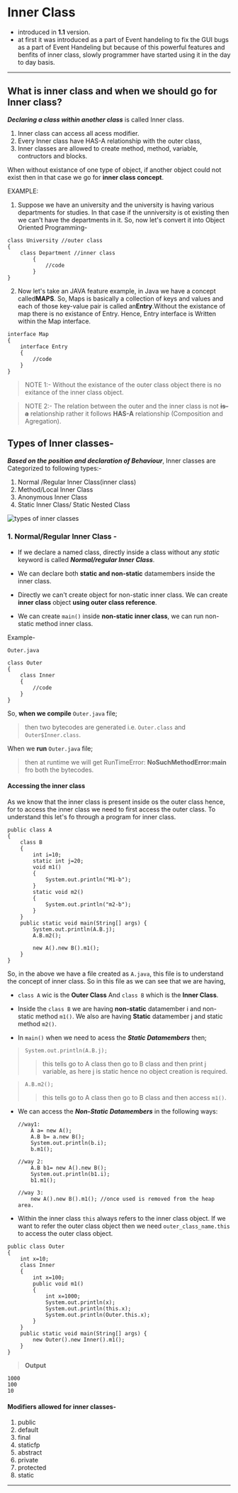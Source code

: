 # Inner Class

 * introduced in **1.1** version.
 * at first it was introduced as a part of Event handeling to fix the GUI bugs as a part of Event Handeling but because of this powerful features and benfits of inner class, slowly programmer have started using it in the day to day basis.

***

## What is inner class and when we should go for Inner class?

***Declaring a class within another class*** is called Inner class.

1. Inner class can access all acess modifier.
2. Every Inner class have HAS-A relationship with the outer class,
3. Inner classes are allowed to create method, method, variable, contructors and blocks. 

When without existance of one type of object, if another object could not exist then in that case we go for **inner class concept**.

EXAMPLE:

 1. Suppose we have an university and the university is having various departments for studies. In that case if the unniversity is ot existing then we can't have the departments in it. So, now let's convert it into Object Oriented Programming-
        
```
class University //outer class
{
    class Department //inner class
        {
            //code
        }
}
```
2. Now let's take an JAVA feature example, in Java we have a concept called**MAPS**. So, Maps is basically a collection of keys and values and each of those key-value pair is called an**Entry**.Without the existance of map there is no existance of Entry. Hence, Entry interface is Written within the Map interface.

```
interface Map
{
    interface Entry
    {
        //code
    }
}
```
>NOTE 1:- Without the existance of the outer class object there is no exitance of the inner class object.

>NOTE 2:- The relation between the outer and the inner class is not ~~**is-a**~~ relationship rather it follows **HAS-A** relationship (Composition and Agregation).

## Types of Inner classes-

***Based on the position and declaration of Behaviour***, Inner classes are Categorized to following types:-
1. Normal /Regular Inner Class(inner class)
2. Method/Local Inner Class
3. Anonymous Inner Class
4. Static Inner Class/ Static Nested Class

![types of inner classes](https://www.theprogrammerguide.com/img/java/innerClassTypes.png)

### 1. Normal/Regular Inner Class -

* If we declare a named class, directly inside a class without any *static* keyword is called ***Normal/regular Inner Class***.

*  We can declare both **static and non-static** datamembers inside the inner class.

* Directly we can't create object for non-static inner class. We can create **inner class** object **using outer class reference**.

* We can create `main()` inside **non-static inner class**, we can run non-static method inner class.

Example-

```
Outer.java

class Outer 
{
    class Inner
    {
        //code
    }
}
```

So, **when we compile** `Outer.java` file; 

>then two bytecodes are generated i.e. `Outer.class` and `Outer$Inner.class`.

When we **run** `Outer.java` file;

>then at runtime we will get RunTimeError: **NoSuchMethodError:main** fro both the bytecodes.

#### Accessing the inner class

As we know that the inner class is present inside os the outer class hence, for to access the inner class we need to first access the outer class. To understand this let's fo through a program for inner class.

```
public class A 
{
	class B
	{
		int i=10;
		static int j=20;
		void m1()
		{
			System.out.println("M1-b");
		}
		static void m2()
		{
			System.out.println("m2-b");
		}
	}
	public static void main(String[] args) {
		System.out.println(A.B.j);
		A.B.m2();
		
		new A().new B().m1();
	}
}
```

So, in the above we have a file created as `A.java`, this file is to understand the concept of inner class. So in this file as we can see that we are having,

* `class A` wic is the **Outer Class** And `class B` which is the **Inner Class**.

* Inside the `class B` we are having **non-static** datamember i and non-static method `m1()`. We also are having **Static** datamember j and static method `m2()`.

* In `main()` when we need to acess the ***Static Datamembers*** then;
>``System.out.println(A.B.j);``
>> this tells go to A class then go to B class and then print j variable, as here j is static hence no object creation is required.

>``A.B.m2();``
>> this tells go to A class then go to B class and then access `m1()`.

* We can access the ***Non-Static Datamembers*** in the following ways:
    
    ````
    //way1:
		A a= new A();
		A.B b= a.new B();
		System.out.println(b.i);
		b.m1();
    ````

    ````
    //way 2:
		A.B b1= new A().new B();
		System.out.println(b1.i);
		b1.m1();
    ````

    ````
    //way 3:
		new A().new B().m1(); //once used is removed from the heap area.
    ````
* Within the inner class `this` always refers to the inner class object. If we want to refer the outer class object then we need `outer_class_name.this` to access the outer class object.
````
public class Outer 
{
	int x=10;
	class Inner
	{
		int x=100;
		public void m1()
		{
			int x=1000;
			System.out.println(x);
			System.out.println(this.x);
			System.out.println(Outer.this.x);
		}
	}
	public static void main(String[] args) {
		new Outer().new Inner().m1();
	}
}
````

>**Output**
````
1000
100
10
````

#### Modifiers allowed for inner classes-
1. public
2. default
3. final
4. staticfp
5. abstract
6. private 
7. protected
8. static

***